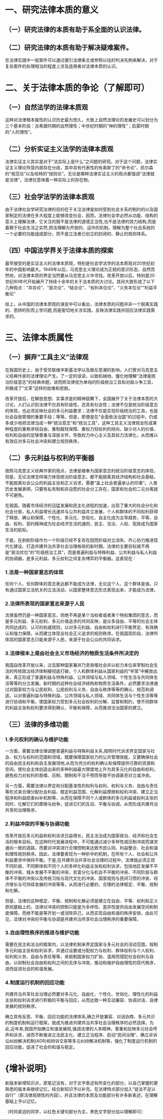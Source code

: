 # 一、研究法律本质的意义
## （一）研究法律的本质有助于系全面的认识法律。
## （二）研究法律的本质有助于解决疑难案件。
在法律实践中一般案件可以通过援引法律条文或参照以往的判决先例来解决，对于复杂案件的处理相当的程度上涉及适用者对法律本质的认识。
# 二、关于法律本质的争论（了解即可）
## （一）自然法学的法律本质观
这种对法律根本属性的认识历史最为悠久，大致上自然法理论的发展史可以划分为三个基本阶段：古希腊时期的自然理性；中世纪时期的“神的理性”；启蒙时期的“人的理性”。
## （二）分析实证主义法学的法律本质观
法律实证主义其实是对于“法实际上是什么”之问题的研究。对于这个问题，法律实证主义理论阵营内部存在分歧，其中具有代表性的有奥斯丁的“命令论”、凯尔森的“规范论”以及哈特的“规则论”。无论是哪种法律实证主义的观点都强调“法律就是法律”，法律仅意味着一种实际上的存在物。
## （三）社会学法学的法律本质观
由于法律社会学研究法律的目的在于关注法律是如何受到社会关系的制约的以及国家制定的法律在多大程度上能够改变社会，因而，法律社会学必然从功能、结构的意义上理解法律，它关注的既不是法律的道德正当性,也不是法律的效力结构,而是着眼于社会生活之实然,把法理解为开放的、运作的机制，理解为整个社会系统的一个必要的功能组成部分，而不是立法者已创立的封闭的、静止的规则体系。
## （四）中国法学界关于法律本质的探索
最早接受的是实证主义的法律本质观，特别是社会学法学的法本质观对20世纪初年的中国影响最大。1949年以后，马克思主义理论成为正统的意识形态，自然而然地，对法律本质的界定当然要从马克思主义中寻找。改革开放以后，特别是20世纪80年代开始展开了持续十余年的关于法本质的大讨论。其间大致形成了以下几种观点：“并存论”、“层次论”、“结合论”、“权利本位论”、“义务本位论”“利益平衡论”

综上，从中国的法律本质观的演变中可以看出，法律本质的问题并非一个脱离实践的、思辨的形而上学问题,而是密切地关涉实践，反映法律实践并回应法律实践需求的。
# 三、法律本质属性
## （一）摒弃“工具主义”法律观
在我国历史上，由于受苏联维辛斯基法学以及极左思潮的影响，人们曾对马克思主义经典作家的法律理论产生。了一定的误读，以致机械地、僵化地理解“法律是统治阶级意志”的经典命题，进而把法律视为单纯的阶级统治工具和对敌斗争工具，并酿成了“文革”这样的劫难和悲剧。

改革开放后，在解放思想、实事求是的精神鼓舞下，全国展开了关于法律本质的大讨论，人们认识到法律不仅具有阶级性，还具有社会性；法律不仅是统治阶级意志的体现，也必须反映社会的多元利益要求；法律不仅是实现阶级统治的工具，也是社会自我管理的重要手段；等等。但是，即便是在“全面依法治国”的过程中，仍或多或少地把法律当成一种“统治意志”和“统治工具”，这种工具主义法律观会形成某种程度的重秩序轻自由、重制裁轻保障、重权力轻权利的倾向，缺少对人的价值、权利和自由的足够尊重与深层关怀，导致权力中心主义及其权力法律化，从而难以有效应对多元社会冲突和建立规则秩序。
## （二）多元利益与权利的平衡器
按照马克思主义经典作家的观点，法律是被奉为国家意志的统治阶级意志的体现，但是，无论法律怎样竭力体现统治阶级意志，都不能脱离其经济结构和社会基础，不能脱离社会公众的利益主张和正义诉求，需要“盖上社会普遍承认的印章”。人类历史发展表明，只要有私有制和非自愿的社会分工存在，国家和社会的二元分离就不可避免。

在我国，随着市场经济的迅猛发展和民主化进程的加速，出现了重大的社会分化和社会分层，私人利益增长迅速并与公共利益并立发展，个人和群体的不同权利获得了释放、确认和保障，个性化、多元化、世俗化、自主化成为主导趋势，平等、自由、权利、契约精神成为社会经济生活的通则，民主、法治、人权、宪政成为国家生活的航标。

于是，在剥削阶级作为一个阶级已经不复存在因而阶级对立消失、齐心协力推进现代化建设、打造共建共治共享社会治理格局的新时期，法律的主要目标就不再是“政治优位”的“阶级统治工具”，而是普遍利益与特殊利益、公共利益与私人利益的协调器，是多元利益、多元权利之间复杂博弈的平衡器。这表现在：
### 1.法是一种国家意志的体现
任何个人、任何群体的意志表达都不能成为法律，无论这个人、这个群体是谁。只有通过国家立法机关的立法活动，以国家整体意志形式表现出来，才能成为法律。
### 2.法律所表现的国家意志来源于人民
法律虽然仍是一种国家意志，但绝不再是某个当权者或者某个特权集团的意志，而是多元利益、多元权利、多元价值追求的共同反映，是众多自由、平等的社会主体共同达成的、认可的权威规则，以对多元利益、自由和权利进行平衡界定、有效确认和强力保障，从而建立体现全社会正义追求的规则秩序。在我国现阶段，法律所体现的国家意志只能来源于人民，来源于社会公众的共同诉求。
### 3.法律根本上是由社会主义市场经济的物质生活条件所决定的
我国自改革开放以来，过去那种国家兼并乃至吞噬社会并以权力本位来宰制社会生活的传统政治经济体制被彻底打破，个人和群体利益从国家利益的“牢笼”中解放出来，真正形成了普遍利益与特殊利益、公共领域与私人领域、个性生活与共同体生活等等的分立发展。新时期的这种社会经济结构和物质生活条件，必然要求法律通过对国家权力与公民权利、公民权利与义务、自由与秩序等等的确认、规范和调适，以对普遍利益与特殊利益、公共领域与私人领域、共同体生活与个性生活等等进行协调和平衡，使国家权力受到多元社会权利的分解、监督和制约，使不同群体的利益主张和权利要求得到确认、平衡和保障，从而推进法治国家的建立。
## （三）法律的多维功能
### 1.多元权利的确认与维护功能
一方面，需要法律合理调整普遍利益与特殊利益关系,按照时代诉求界定国家与社会、权力与权利的范围和领域，既要保障国家权力的公共管理效能，又要确保社会的自由民主权利和自主发展领地,从而为充分的权利确认和保障提供可靠的资源和空间，使社会主体创造出来的多种利益最大限度地上升为其多元化的自由和权利，避免权力对权利的吞噬、压制、限制和不当干预而导致不协调甚至对立或冲突。

另一方面，需要法律以界定和分配基准性的权利与权利、权利与义务、自由与责任等形式来合理分配社会利益、框定利益范围、化解利益摩擦和权利冲突、建立正当程序和利益损害纠补机制等，从而在保障不同个人或群体的多元利益或权利主张的同时，化解它们的摩擦与纷争，促进它们的互动、平衡与协调，从而形成共建共治共享的治理秩序。
### 2.利益冲突的平衡与协调功能
改革开放后多元利益和权利诉求日益增长，民主法治成为国家政治、经济和社会生活的根本目标。在这种时代发展进程中，不可能通过减少多样性或压制冲突而谋求通向一致的道路，而要对冲突进行合理控制来达致市民认同、利益整合、社会和谐和理性规则秩序。因此，法律要表现为一种折中的机制，在所有个人、社会和公共利益要求中保持平衡。于是,在共建共治共享社会治理的过程中，法律就必须正视不同阶层、不同群体和不同个人的多样化利益主张和权利诉求，包括地区发展不平衡的冲突、城乡发展不平衡的冲突、贫富分化与机会不平衡的冲突、不同阶层与群体不平衡的冲突以及传统习俗与现代文化的冲突、国家规则与民间习惯的冲突、经济增长与可持续发展的冲突等等，从而进行必要的、合理的法律框定、平衡、规制和化解。

但是，法律的这种框定、平衡、规制和化解必须是建立在自由、平等、权利和正义原则基础上的，法律对冲突的控制只能是为多样性、差异性提供自由发展空间和制度保障，而绝不能是等齐划一或消除异己，从而实现自由和谐的秩序安排。由此可见，法律对冲突的平衡与协调是共建共治共享社会治理秩序的重要保障。
### 3.自由理性秩序的推进与维护功能
需要在民主和法治的框架内，以法律机制来界定国家与多元社会的活动范围，规制多元利益主张和权利诉求，并通过设置或分配权力与权利、群体权利与个人权利、权利和义务、自由与责任等等，来抵制国家权力扩张、滥用而侵犯社会权利与自由，以抑制社会自由和权利之间的无序与冲突，推动和维护自由理性的现代秩序，进而促进社会的和谐发展。
### 4.制度运行机制的回应功能
共建共治共享社会治理必然要对多元化、自由化、个性化、世俗化、理性化的利益主张和权利诉求进行积极的平衡与回应，从而达致一种互动兼容、协调对话、自律发展的规则秩序。

确立具有反思、平衡、回应功能的法律体系,确立开放兼容、对话协商、多元共识的制度机制和运行框架，就成为推进共建共治共享社会治理秩序的必然选择。为此,近年来,我国开始确立和谐发展观,强调法律的人本精神，尊重和反映多元社会呼声和诉求，进而不断推进立法民主化、建立正当程序、启动“民间治理”、确立非诉讼纠纷解决机制(ADR)和辩诉交易等多元纠纷解决机制等，强化了制度运行机制的回应功能，促进了社会的和谐与稳定。
# {增补说明}
新版本新增知识点，原笔记没有，对于文字表述有所变化的部分，以自己掌握的更熟悉的版本来继续记忆，结合新知识予以补充。在法律特点部分加入“徒法不足以自行”（原法律局限性的内容）。并且法律的本质及功能部分有许多新表述，在理解基础上予以记忆。

（时间紧迫的同学，以红色关键句部分为主，黑色文字部分加以理解即可）